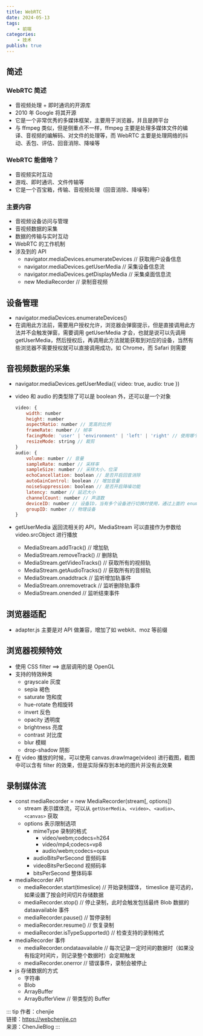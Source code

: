 ```yaml
---
title: WebRTC
date: 2024-05-13
tags:
    - 前端
categories:
    - 技术
publish: true
---
```


## 简述

### WebRTC 简述

-   音视频处理 + 即时通讯的开源库
-   2010 年 Google 将其开源
-   它是一个非常优秀的多媒体框架，主要用于浏览器，并且是跨平台
-   与 ffmpeg 类似，但是侧重点不一样，ffmpeg 主要是处理多媒体文件的编译、音视频的编解码、对文件的处理等，而 WebRTC 主要是处理网络的抖动、丢包、评估、回音消除、降噪等

### WebRTC 能做啥？

-   音视频实时互动
-   游戏、即时通讯、文件传输等
-   它是一个百宝箱，传输、音视频处理（回音消除、降噪等）

### 主要内容

-   音视频设备访问与管理
-   音视频数据的采集
-   数据的传输与实时互动
-   WebRTC 的工作机制
-   涉及到的 API
    -   navigator.mediaDevices.enumerateDevices // 获取用户设备信息
    -   navigator.mediaDevices.getUserMedia // 采集设备信息流
    -   navigator.mediaDevices.getDisplayMedia // 采集桌面信息流
    -   new MediaRecorder // 录制音视频

## 设备管理

-   navigator.mediaDevices.enumerateDevices()
-   在调用此方法前，需要用户授权允许，浏览器会弹窗提示，但是直接调用此方法并不会触发弹窗，需要调用 getUserMedia 才会，也就是说可以先调用 getUserMedia，然后授权后，再调用此方法就能获取到对应的设备，当然有些浏览器不需要授权就可以直接调用成功，如 Chrome，而 Safari 则需要

## 音视频数据的采集

-   navigator.mediaDevices.getUserMedia({ video: true, audio: true })
-   video 和 audio 的类型除了可以是 boolean 外，还可以是一个对象

    ```js
    video: {
        width: number
        height: number
        aspectRatio: number // 宽高的比例
        frameRate: number // 帧率
        facingMode: 'user' | 'environment' | 'left' | 'right' // 使用哪个摄像头
        resizeMode: string // 裁剪
    }
    audio: {
        volume: number // 音量
        sampleRate: number // 采样率
        sampleSize: number // 采样大小，位深
        echoCancellation: boolean // 是否开启回音消除
        autoGainControl: boolean // 增加音量
        noiseSuppression: boolean // 是否开启降噪功能
        latency: number // 延迟大小
        channelCount: number // 声道数
        deviceID: number // 设备ID，当有多个设备进行切换时使用，通过上面的 enumerateDevices 获取
        groupID: number // 物理设备
    }
    ```

-   getUserMedia 返回流相关的 API，MediaStream 可以直接作为参数给 video.srcObject 进行播放
    -   MediaStream.addTrack() // 增加轨
    -   MediaStream.removeTrack() // 删除轨
    -   MediaStream.getVideoTracks() // 获取所有的视频轨
    -   MediaStream.getAudioTracks() // 获取所有的音频轨
    -   MediaStream.onaddtrack // 监听增加轨事件
    -   MediaStream.onremovetrack // 监听删除轨事件
    -   MediaStream.onended // 监听结束事件

## 浏览器适配

-   adapter.js 主要是对 API 做兼容，增加了如 webkit、moz 等前缀

## 浏览器视频特效

-   使用 CSS filter ==> 底层调用的是 OpenGL
-   支持的特效种类
    -   grayscale 灰度
    -   sepia 褐色
    -   saturate 饱和度
    -   hue-rotate 色相旋转
    -   invert 反色
    -   opacity 透明度
    -   brightness 亮度
    -   contrast 对比度
    -   blur 模糊
    -   drop-shadow 阴影
-   在 video 播放的时候，可以使用 canvas.drawImage(video) 进行截图，截图中可以含有 filter 的效果，但是实际保存到本地的图片并没有此效果

## 录制媒体流

-   const mediaRecorder = new MediaRecorder(stream[, options])
    -   stream 表示媒体流，可以从 `getUserMedia`、`<video>`、`<audio>`、`<canvas>` 获取
    -   options 表示限制选项
        -   mimeType 录制的格式
            -   video/webm;codecs=h264
            -   video/mp4;codecs=vp8
            -   audio/webm;codecs=opus
        -   audioBitsPerSecond 音频码率
        -   videoBitsPerSecond 视频码率
        -   bitsPerSecond 整体码率
-   mediaRecorder API
    -   mediaRecorder.start(timeslice) // 开始录制媒体， timeslice 是可选的，如果设置了按会时间切片存储数据
    -   mediaRecorder.stop() // 停止录制，此时会触发包括最终 Blob 数据的 dataavailable 事件
    -   mediaRecorder.pause() // 暂停录制
    -   mediaRecorder.resume() // 恢复录制
    -   mediaRecorder.isTypeSupported() // 检查支持的录制格式
-   mediaRecorder 事件
    -   mediaRecorder.ondataavailable // 每次记录一定时间的数据时（如果没有指定时间片，则记录整个数据时）会定期触发
    -   mediaRecorder.onerror // 错误事件，录制会被停止
-   js 存储数据的方式
    -   字符串
    -   Blob
    -   ArrayBuffer
    -   ArrayBufferView // 带类型的 Buffer

::: tip
作者：chenjie <br/>
链接：https://webchenjie.cn <br/>
来源：ChenJieBlog
:::
